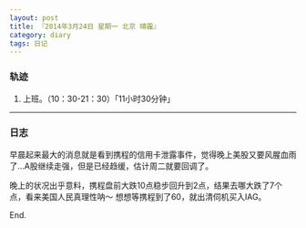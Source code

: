 ```yaml
---
layout: post
title: 『2014年3月24日 星期一 北京 晴霾』
category: diary
tags: 日记
---
```


### **轨迹**

1. 上班。（10：30-21：30）「11小时30分钟」

- - -

### **日志**

早晨起来最大的消息就是看到携程的信用卡泄露事件，觉得晚上美股又要风腥血雨了…A股继续走强，但是已经趋缓，估计周二就要回调了。

晚上的状况出乎意料，携程盘前大跌10点稳步回升到2点，结果去哪大跌了7个点，看来美国人民真理性呐～ 想想等携程到了60，就出清伺机买入IAG。

End.
